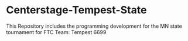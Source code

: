 # Centerstage-Tempest-State
This Repository includes the programming development for the MN state tournament for FTC Team: Tempest 6699
